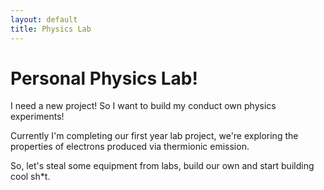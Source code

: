 ```yaml
---
layout: default
title: Physics Lab
---
```

# Personal Physics Lab!

I need a new project! So I want to build my conduct own physics experiments!

Currently I'm completing our first year lab project, we're exploring the properties of electrons produced via thermionic emission.

So, let's steal some equipment from labs, build our own and start building cool sh*t.
